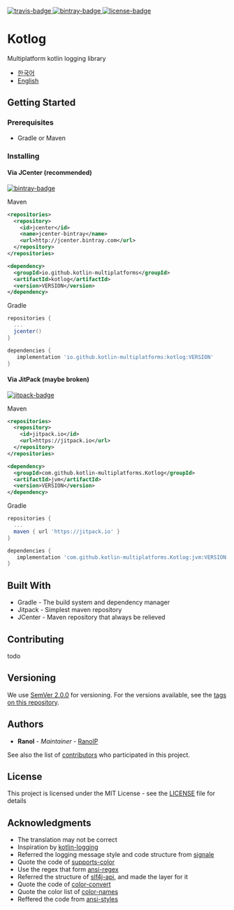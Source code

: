 [korean]: https://github.com/kotlin-multiplatforms/Kotlog/blob/master/README.ko.md
[english]: https://github.com/kotlin-multiplatforms/Kotlog/blob/master/README.md

[bintray-badge]: https://api.bintray.com/packages/ranol-github/maven/kotlog/images/download.svg
[bintray-url]: https://bintray.com/ranol-github/maven/kotlog
[jitpack-badge]: https://img.shields.io/jitpack/v/kotlin-multiplatforms/Kotlog.svg
[jitpack-url]: https://jitpack.io/#kotlin-multiplatforms/Kotlog

[license-badge]: https://img.shields.io/github/license/kotlin-multiplatforms/Kotlog.svg
[license-url]: https://github.com/kotlin-multiplatforms/Kotlog/blob/master/LICENSE

[travis-badge]: https://img.shields.io/travis/kotlin-multiplatforms/Kotlog.svg
[travis-url]: https://travis-ci.org/kotlin-multiplatforms/Kotlog

[ ![travis-badge][] ][travis-url]
[ ![bintray-badge][] ][bintray-url]
[ ![license-badge][] ][license-url]
# Kotlog

Multiplatform kotlin logging library

 * [한국어][korean]
 * [English][english]

## Getting Started

### Prerequisites
 * Gradle or Maven

### Installing

#### Via JCenter (recommended)

[ ![bintray-badge][] ][bintray-url]

Maven

```xml
<repositories>
  <repository>
    <id>jcenter</id>
    <name>jcenter-bintray</name>
    <url>http://jcenter.bintray.com</url>
  </repository>
</repositories>

<dependency>
  <groupId>io.github.kotlin-multiplatforms</groupId>
  <artifactId>kotlog</artifactId>
  <version>VERSION</version>
</dependency>
```

Gradle

```gradle
repositories {
  ...
  jcenter()
}

dependencies {
   implementation 'io.github.kotlin-multiplatforms:kotlog:VERSION'
}
```

#### Via JitPack (maybe broken)

[ ![jitpack-badge][] ][jitpack-url]

Maven

```xml
<repositories>
  <repository>
    <id>jitpack.io</id>
    <url>https://jitpack.io</url>
  </repository>
</repositories>

<dependency>
  <groupId>com.github.kotlin-multiplatforms.Kotlog</groupId>
  <artifactId>jvm</artifactId>
  <version>VERSION</version>
</dependency>
```

Gradle

```gradle
repositories {
  ...
  maven { url 'https://jitpack.io' }
}

dependencies {
   implementation 'com.github.kotlin-multiplatforms.Kotlog:jvm:VERSION'
}
```

## Built With

 * Gradle - The build system and dependency manager
 * Jitpack - Simplest maven repository
 * JCenter - Maven repository that always be relieved


## Contributing

todo

## Versioning

We use [SemVer 2.0.0](https://semver.org/) for versioning. For the versions available, see the [tags on this repository](https://github.com/kotlin-multiplatforms/Kotlog/tags).

## Authors

 * **Ranol** - *Maintainer* - [RanolP](https://github.com/RanolP)

See also the list of [contributors](https://github.com/kotlin-multiplatforms/Kotlog/contributors) who participated in this project.

## License

This project is licensed under the MIT License - see the [LICENSE](https://github.com/kotlin-multiplatforms/Kotlog/blob/master/LICENSE) file for details

## Acknowledgments

 * The translation may not be correct
 * Inspiration by [kotlin-logging](https://github.com/MicroUtils/kotlin-logging)
 * Referred the logging message style and code structure from [signale](https://github.com/klauscfhq/signale)
 * Quote the code of [supports-color](https://github.com/chalk/supports-color)
 * Use the regex that form [ansi-regex](https://github.com/chalk/ansi-regex)
 * Referred the structure of [slf4j-api](https://www.slf4j.org/), and made the layer for it
 * Quote the code of [color-convert](https://github.com/qix-/color-convert)
 * Quote the color list of [color-names](https://github.com/jonathantneal/color-names)
 * Reffered the code from [ansi-styles](https://github.com/chalk/ansi-styles)
